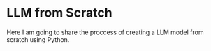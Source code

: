 # LLM from Scratch

Here I am going to share the proccess of creating a LLM model from scratch using Python.
